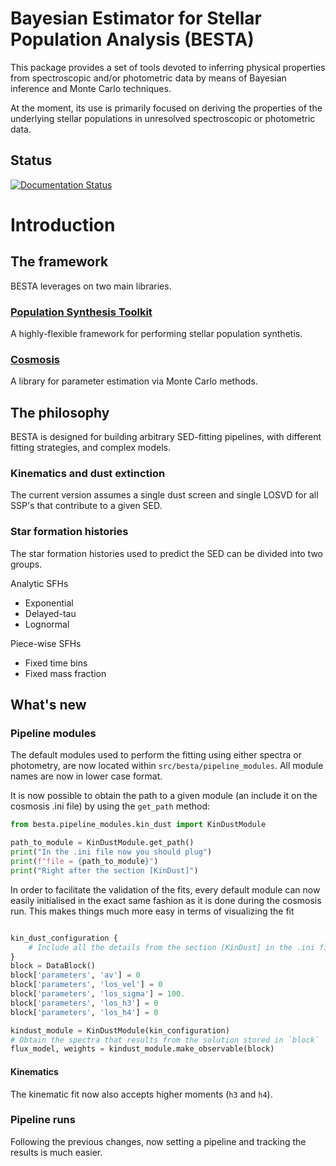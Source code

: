 # Bayesian Estimator for Stellar Population Analysis (BESTA)

This package provides a set of tools devoted to inferring physical properties from spectroscopic and/or photometric data by means of Bayesian inference and Monte Carlo techniques.

At the moment, its use is primarily focused on deriving the properties of the underlying stellar populations in unresolved spectroscopic or photometric data.

## Status
[![Documentation Status](https://readthedocs.org/projects/besta/badge/?version=latest)](https://besta.readthedocs.io/en/latest/?badge=latest)

# Introduction

## The framework

BESTA leverages on two main libraries.

### [Population Synthesis Toolkit](https://github.com/paranoya/population-synthesis-toolkit/tree/main)

A highly-flexible framework for performing stellar population synthetis.

### [Cosmosis](https://cosmosis.readthedocs.io/en/latest/)

A library for parameter estimation via Monte Carlo methods.

## The philosophy

BESTA is designed for building arbitrary SED-fitting pipelines, with different fitting strategies, and complex models.


### Kinematics and dust extinction

The current version assumes a single dust screen and single LOSVD for all SSP's that contribute to a given SED.

### Star formation histories

The star formation histories used to predict the SED can be divided into two groups.

Analytic SFHs

- Exponential
- Delayed-tau
- Lognormal

Piece-wise SFHs

- Fixed time bins
- Fixed mass fraction

## What's new

### Pipeline modules

The default modules used to perform the fitting using either spectra or photometry, are now located within `src/besta/pipeline_modules`. All module names are now in lower case format.

It is now possible to obtain the path to a given module (an include it on the cosmosis .ini file) by using the `get_path` method:

```python
from besta.pipeline_modules.kin_dust import KinDustModule

path_to_module = KinDustModule.get_path()
print("In the .ini file now you should plug")
print(f"file = {path_to_module}")
print("Right after the section [KinDust]")
```

In order to facilitate the validation of the fits, every default module can now easily initialised in the exact same fashion as it is done during the cosmosis run. This makes things much more easy in terms of visualizing the fit

```python

kin_dust_configuration {
    # Include all the details from the section [KinDust] in the .ini file
} 
block = DataBlock()
block['parameters', 'av'] = 0
block['parameters', 'los_vel'] = 0
block['parameters', 'los_sigma'] = 100.
block['parameters', 'los_h3'] = 0
block['parameters', 'los_h4'] = 0

kindust_module = KinDustModule(kin_configuration)
# Obtain the spectra that results from the solution stored in `block`
flux_model, weights = kindust_module.make_observable(block)
```

#### Kinematics

The kinematic fit now also accepts higher moments (`h3` and `h4`).

### Pipeline runs

Following the previous changes, now setting a pipeline and tracking the results is much easier.